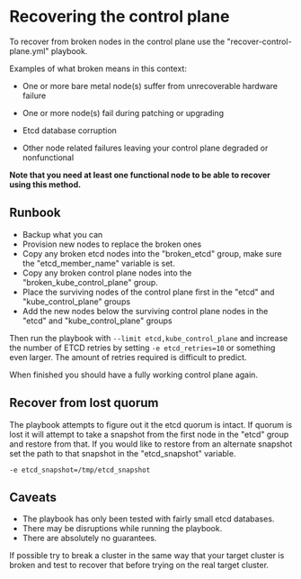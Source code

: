
# Recovering the control plane

To recover from broken nodes in the control plane use the "recover\-control\-plane.yml" playbook.

Examples of what broken means in this context:

* One or more bare metal node(s) suffer from unrecoverable hardware failure
* One or more node(s) fail during patching or upgrading
* Etcd database corruption

* Other node related failures leaving your control plane degraded or nonfunctional

__Note that you need at least one functional node to be able to recover using this method.__

## Runbook

* Backup what you can
* Provision new nodes to replace the broken ones
* Copy any broken etcd nodes into the "broken\_etcd" group, make sure the "etcd\_member\_name" variable is set.
* Copy any broken control plane nodes into the "broken\_kube\_control\_plane" group.
* Place the surviving nodes of the control plane first in the "etcd" and "kube\_control\_plane" groups
* Add the new nodes below the surviving control plane nodes in the "etcd" and "kube\_control\_plane" groups

Then run the playbook with ```--limit etcd,kube_control_plane``` and increase the number of ETCD retries by setting ```-e etcd_retries=10``` or something even larger. The amount of retries required is difficult to predict.

When finished you should have a fully working control plane again.

## Recover from lost quorum

The playbook attempts to figure out it the etcd quorum is intact. If quorum is lost it will attempt to take a snapshot from the first node in the "etcd" group and restore from that. If you would like to restore from an alternate snapshot set the path to that snapshot in the "etcd\_snapshot" variable.

```-e etcd_snapshot=/tmp/etcd_snapshot```

## Caveats

* The playbook has only been tested with fairly small etcd databases.
* There may be disruptions while running the playbook.
* There are absolutely no guarantees.

If possible try to break a cluster in the same way that your target cluster is broken and test to recover that before trying on the real target cluster.
